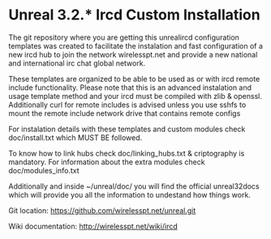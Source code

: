 Unreal 3.2.* Ircd Custom Installation
===============================

The git repository where you are getting this unrealircd configuration 
templates was created to facilitate the instalation and fast configuration 
of a new ircd hub to join the network wirelesspt.net and provide a new
national and international irc chat global network.

These templates are organized to be able to be used as or with ircd
remote include functionality. Please note that this is an advanced 
instalation and usage template method and your ircd must be compiled
with zlib & openssl.
Additionally curl for remote includes is advised unless you use sshfs
to mount the remote include network drive that contains remote configs

For instalation details with these templates and custom modules
check doc/install.txt which MUST BE followed.

To know how to link hubs check doc/linking_hubs.txt & criptography is mandatory.
For information about the extra modules check doc/modules_info.txt

Additionally and inside ~/unreal/doc/ you will find the official unreal32docs
which will provide you all the information to undestand how things work.

Git location:
https://github.com/wirelesspt.net/unreal.git

Wiki documentation:
http://wirelesspt.net/wiki/ircd
